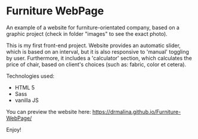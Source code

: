 # Furniture WebPage
An example of a website for furniture-orientated company, based on a graphic project (check in folder "images" to see the exact photo).

This is my first front-end project. Website provides an automatic slider, which is based on an interval, but it is also 
responsive to 'manual' toggling by user. Furthermore, it includes a 'calculator' section, which 
calculates the price of chair, based on client's choices (such as: fabric, color et cetera).

Technologies used:
* HTML 5
* Sass
* vanilla JS

You can preview the website here: 
https://drmalina.github.io/Furniture-WebPage/

Enjoy!
